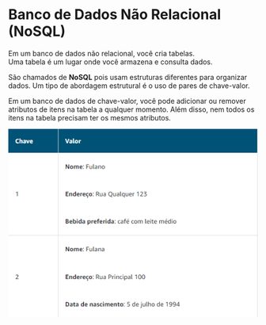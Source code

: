 # Banco de Dados Não Relacional (NoSQL)

Em um banco de dados não relacional, você cria tabelas.  
Uma tabela é um lugar onde você armazena e consulta dados.

São chamados de **NoSQL** pois usam estruturas diferentes para organizar dados. Um tipo de abordagem estrutural é o uso de pares de chave-valor.

Em um banco de dados de chave-valor, você pode adicionar ou remover atributos de itens na tabela a qualquer momento. Além disso, nem todos os itens na tabela precisam ter os mesmos atributos. 

![NoSQL](../../../_images/Modulo5/nosql.png)